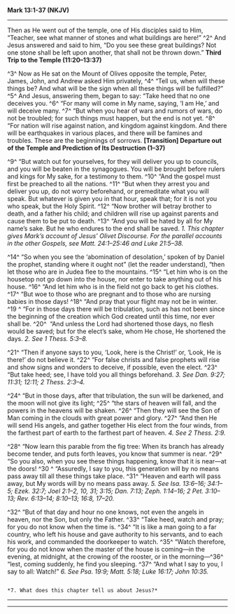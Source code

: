**Mark 13:1-37 (NKJV)**

  -----------------------------------------------------------------------------------------------------------------------------------------------------------------------------------------------------------------------------------------------------------------------------------------------------------------------------------------------------------------------------------------------------------------------------------------------------------------------------------------------------------------------------------------------------------------------------------------------------------------------------------------------------------------------------------------------------------------------------------------------------------------------------------------------------------------------------------------------------------------------------------------------------------------------------------------------------------------------------------------------------------------------------
  Then as He went out of the temple, one of His disciples said to Him, “Teacher, see what manner of stones and what buildings are here!” ^2^ And Jesus answered and said to him, “Do you see these great buildings? Not one stone shall be left upon another, that shall not be thrown down.”                                                                                                                                                                                                                                                                                                                                                                                                                                                                                                                                                                       **Third Trip to the Temple (11:20–13:37)**
                                                                                                                                                                                                                                                                                                                                                                                                                                                                                                                                                                                                                                                                                                                                                                                                                                                                    
  ^3^ Now as He sat on the Mount of Olives opposite the temple, Peter, James, John, and Andrew asked Him privately, ^4^ “Tell us, when will these things be? And what will be the sign when all these things will be fulfilled?” ^5^ And Jesus, answering them, began to say: “Take heed that no one deceives you. ^6^ “For many will come in My name, saying, ‘I am He,’ and will deceive many. ^7^ “But when you hear of wars and rumors of wars, do not be troubled; for such things must happen, but the end is not yet. ^8^ “For nation will rise against nation, and kingdom against kingdom. And there will be earthquakes in various places, and there will be famines and troubles. These are the beginnings of sorrows.                                                                                                                                   **[Transition] Departure out of the Temple and Prediction of Its Destruction (1–37)**
                                                                                                                                                                                                                                                                                                                                                                                                                                                                                                                                                                                                                                                                                                                                                                                                                                                                    
  ^9^ “But watch out for yourselves, for they will deliver you up to councils, and you will be beaten in the synagogues. You will be brought before rulers and kings for My sake, for a testimony to them. ^10^ “And the gospel must first be preached to all the nations. ^11^ “But when they arrest you and deliver you up, do not worry beforehand, or premeditate what you will speak. But whatever is given you in that hour, speak that; for it is not you who speak, but the Holy Spirit. ^12^ “Now brother will betray brother to death, and a father his child; and children will rise up against parents and cause them to be put to death. ^13^ “And you will be hated by all for My name’s sake. But he who endures to the end shall be saved.                                                                                                          *1. This chapter gives Mark’s account of Jesus’ Olivet Discourse. For the parallel accounts in the other Gospels, see Matt. 24:1–25:46 and Luke 21:5–38.*
                                                                                                                                                                                                                                                                                                                                                                                                                                                                                                                                                                                                                                                                                                                                                                                                                                                                    
  ^14^ “So when you see the ‘abomination of desolation,’ spoken of by Daniel the prophet, standing where it ought not” (let the reader understand), “then let those who are in Judea flee to the mountains. ^15^ “Let him who is on the housetop not go down into the house, nor enter to take anything out of his house. ^16^ “And let him who is in the field not go back to get his clothes. ^17^ “But woe to those who are pregnant and to those who are nursing babies in those days! ^18^ “And pray that your flight may not be in winter. ^19 ^ “For in those days there will be tribulation, such as has not been since the beginning of the creation which God created until this time, nor ever shall be. ^20^  “And unless the Lord had shortened those days, no flesh would be saved; but for the elect’s sake, whom He chose, He shortened the days.   *2. See 1 Thess. 5:3–8.*
                                                                                                                                                                                                                                                                                                                                                                                                                                                                                                                                                                                                                                                                                                                                                                                                                                                                    
  ^21^ “Then if anyone says to you, ‘Look, here is the Christ!’ or, ‘Look, He is there!’ do not believe it. ^22^ “For false christs and false prophets will rise and show signs and wonders to deceive, if possible, even the elect. ^23^ “But take heed; see, I have told you all things beforehand.                                                                                                                                                                                                                                                                                                                                                                                                                                                                                                                                                               *3. See Dan. 9:27; 11:31; 12:11; 2 Thess. 2:3–4.*
                                                                                                                                                                                                                                                                                                                                                                                                                                                                                                                                                                                                                                                                                                                                                                                                                                                                    
  ^24^ “But in those days, after that tribulation, the sun will be darkened, and the moon will not give its light; ^25^ “the stars of heaven will fall, and the powers in the heavens will be shaken. ^26^ “Then they will see the Son of Man coming in the clouds with great power and glory. ^27^ “And then He will send His angels, and gather together His elect from the four winds, from the farthest part of earth to the farthest part of heaven.                                                                                                                                                                                                                                                                                                                                                                                                           *4. See 2 Thess. 2:9.*
                                                                                                                                                                                                                                                                                                                                                                                                                                                                                                                                                                                                                                                                                                                                                                                                                                                                    
  ^28^ “Now learn this parable from the fig tree: When its branch has already become tender, and puts forth leaves, you know that summer is near. ^29^ “So you also, when you see these things happening, know that it is near—at the doors! ^30 ^ “Assuredly, I say to you, this generation will by no means pass away till all these things take place. ^31^ “Heaven and earth will pass away, but My words will by no means pass away.                                                                                                                                                                                                                                                                                                                                                                                                                           *5. See Isa. 13:6–16; 34:1–5; Ezek. 32:7; Joel 2:1–2, 10, 31; 3:15; Dan. 7:13; Zeph. 1:14–16; 2 Pet. 3:10–13; Rev. 6:13–14; 8:10–13; 16:8, 17–20.*
                                                                                                                                                                                                                                                                                                                                                                                                                                                                                                                                                                                                                                                                                                                                                                                                                                                                    
  ^32^ “But of that day and hour no one knows, not even the angels in heaven, nor the Son, but only the Father. ^33^ “Take heed, watch and pray; for you do not know when the time is. ^34^ “It is like a man going to a far country, who left his house and gave authority to his servants, and to each his work, and commanded the doorkeeper to watch. ^35^ “Watch therefore, for you do not know when the master of the house is coming—in the evening, at midnight, at the crowing of the rooster, or in the morning—^36^ “lest, coming suddenly, he find you sleeping. ^37^ “And what I say to you, I say to all: Watch!”                                                                                                                                                                                                                                     *6. See Psa. 19:9; Matt. 5:18; Luke 16:17; John 10:35.*
                                                                                                                                                                                                                                                                                                                                                                                                                                                                                                                                                                                                                                                                                                                                                                                                                                                                    
                                                                                                                                                                                                                                                                                                                                                                                                                                                                                                                                                                                                                                                                                                                                                                                                                                                                    *7. What does this chapter tell us about Jesus?*
  ----------------------------------------------------------------------------------------------------------------------------------------------------------------------------------------------------------------------------------------------------------------------------------------------------------------------------------------------------------------------------------------------------------------------------------------------------------------------------------------------------------------------------------------------------------------------------------------------------------------------------------------------------------------------------------------------------------------------------------------------------------------------------------------------------------------------------------------------------------------- -----------------------------------------------------------------------------------------------------------------------------------------------------------
  -----------------------------------------------------------------------------------------------------------------------------------------------------------------------------------------------------------------------------------------------------------------------------------------------------------------------------------------------------------------------------------------------------------------------------------------------------------------------------------------------------------------------------------------------------------------------------------------------------------------------------------------------------------------------------------------------------------------------------------------------------------------------------------------------------------------------------------------------------------------------------------------------------------------------------------------------------------------------------------------------------------------------------



